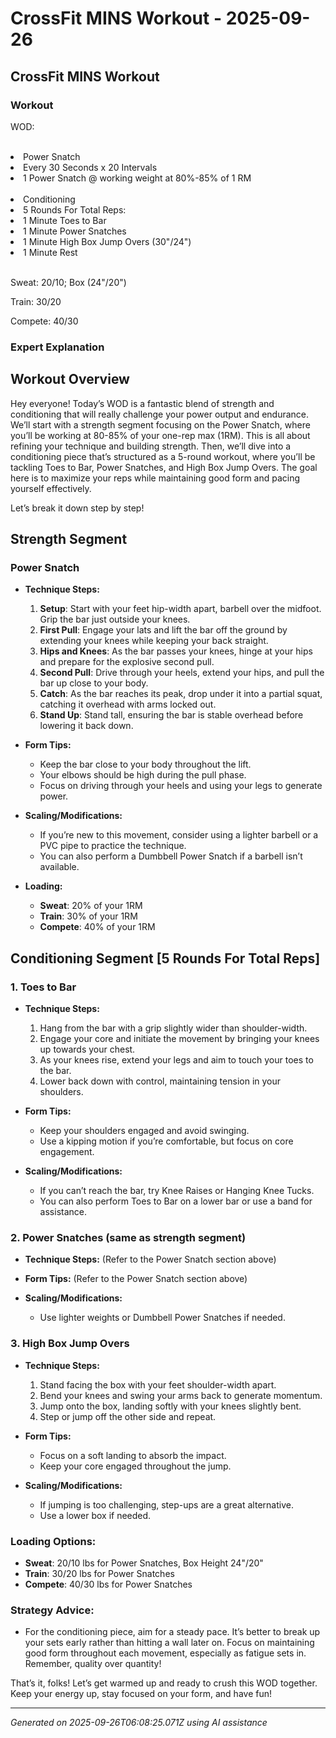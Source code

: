 # CrossFit MINS Workout - 2025-09-26

## CrossFit MINS Workout

### Workout
<p class="mb-2">WOD:</p><br><li class="ml-4">Power Snatch</li><li class="ml-4">Every 30 Seconds x 20 Intervals</li><li class="ml-4">1 Power Snatch @ working weight at 80%-85% of 1 RM</li><br><li class="ml-4">Conditioning</li><li class="ml-4">5 Rounds For Total Reps:</li><li class="ml-4">1 Minute Toes to Bar</li><li class="ml-4">1 Minute Power Snatches</li><li class="ml-4">1 Minute High Box Jump Overs (30"/24")</li><li class="ml-4">1 Minute Rest</li><br><p class="mb-2">Sweat: 20/10; Box (24"/20")</p><p class="mb-2">Train: 30/20</p><p class="mb-2">Compete: 40/30</p>

### Expert Explanation
## Workout Overview

Hey everyone! Today’s WOD is a fantastic blend of strength and conditioning that will really challenge your power output and endurance. We’ll start with a strength segment focusing on the Power Snatch, where you’ll be working at 80-85% of your one-rep max (1RM). This is all about refining your technique and building strength. Then, we’ll dive into a conditioning piece that’s structured as a 5-round workout, where you’ll be tackling Toes to Bar, Power Snatches, and High Box Jump Overs. The goal here is to maximize your reps while maintaining good form and pacing yourself effectively.

Let’s break it down step by step!

## Strength Segment

### Power Snatch

- **Technique Steps:**
    1. **Setup**: Start with your feet hip-width apart, barbell over the midfoot. Grip the bar just outside your knees.
    2. **First Pull**: Engage your lats and lift the bar off the ground by extending your knees while keeping your back straight.
    3. **Hips and Knees**: As the bar passes your knees, hinge at your hips and prepare for the explosive second pull.
    4. **Second Pull**: Drive through your heels, extend your hips, and pull the bar up close to your body. 
    5. **Catch**: As the bar reaches its peak, drop under it into a partial squat, catching it overhead with arms locked out.
    6. **Stand Up**: Stand tall, ensuring the bar is stable overhead before lowering it back down.

- **Form Tips:**
    - Keep the bar close to your body throughout the lift.
    - Your elbows should be high during the pull phase.
    - Focus on driving through your heels and using your legs to generate power.

- **Scaling/Modifications:**
    - If you’re new to this movement, consider using a lighter barbell or a PVC pipe to practice the technique.
    - You can also perform a Dumbbell Power Snatch if a barbell isn’t available.

- **Loading:**
    - **Sweat**: 20% of your 1RM
    - **Train**: 30% of your 1RM
    - **Compete**: 40% of your 1RM

## Conditioning Segment [5 Rounds For Total Reps]

### 1. Toes to Bar

- **Technique Steps:**
    1. Hang from the bar with a grip slightly wider than shoulder-width.
    2. Engage your core and initiate the movement by bringing your knees up towards your chest.
    3. As your knees rise, extend your legs and aim to touch your toes to the bar.
    4. Lower back down with control, maintaining tension in your shoulders.

- **Form Tips:**
    - Keep your shoulders engaged and avoid swinging.
    - Use a kipping motion if you’re comfortable, but focus on core engagement.

- **Scaling/Modifications:**
    - If you can’t reach the bar, try Knee Raises or Hanging Knee Tucks.
    - You can also perform Toes to Bar on a lower bar or use a band for assistance.

### 2. Power Snatches (same as strength segment)

- **Technique Steps:** (Refer to the Power Snatch section above)

- **Form Tips:** (Refer to the Power Snatch section above)

- **Scaling/Modifications:**
    - Use lighter weights or Dumbbell Power Snatches if needed.

### 3. High Box Jump Overs

- **Technique Steps:**
    1. Stand facing the box with your feet shoulder-width apart.
    2. Bend your knees and swing your arms back to generate momentum.
    3. Jump onto the box, landing softly with your knees slightly bent.
    4. Step or jump off the other side and repeat.

- **Form Tips:**
    - Focus on a soft landing to absorb the impact.
    - Keep your core engaged throughout the jump.

- **Scaling/Modifications:**
    - If jumping is too challenging, step-ups are a great alternative.
    - Use a lower box if needed.

### Loading Options:

- **Sweat**: 20/10 lbs for Power Snatches, Box Height 24"/20"
- **Train**: 30/20 lbs for Power Snatches
- **Compete**: 40/30 lbs for Power Snatches

### Strategy Advice:

- For the conditioning piece, aim for a steady pace. It’s better to break up your sets early rather than hitting a wall later on. Focus on maintaining good form throughout each movement, especially as fatigue sets in. Remember, quality over quantity! 

That’s it, folks! Let’s get warmed up and ready to crush this WOD together. Keep your energy up, stay focused on your form, and have fun!

---
*Generated on 2025-09-26T06:08:25.071Z using AI assistance*
